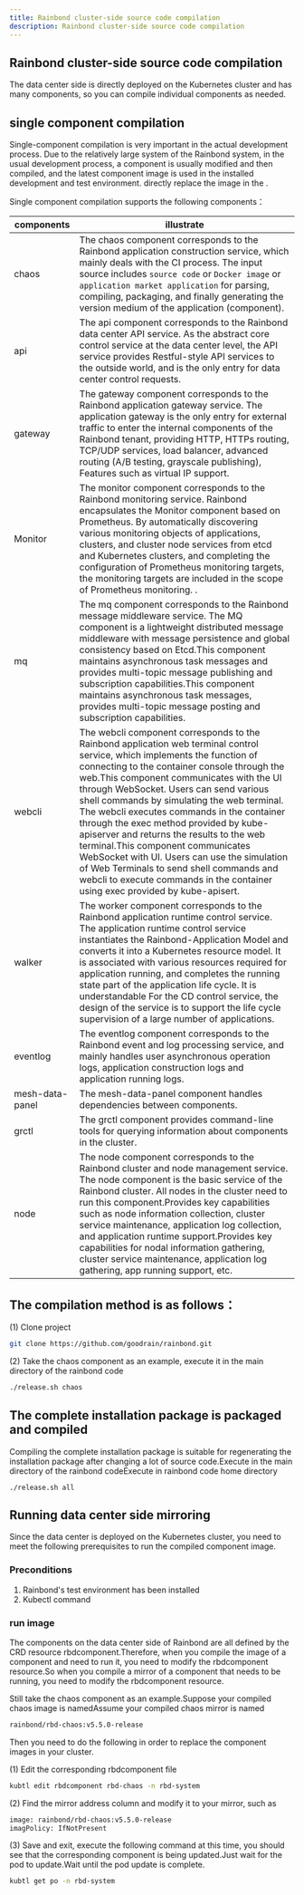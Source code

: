 ```yaml
---
title: Rainbond cluster-side source code compilation
description: Rainbond cluster-side source code compilation
---
```


## Rainbond cluster-side source code compilation

The data center side is directly deployed on the Kubernetes cluster and has many components, so you can compile individual components as needed.

## single component compilation

Single-component compilation is very important in the actual development process. Due to the relatively large system of the Rainbond system, in the usual development process, a component is usually modified and then compiled, and the latest component image is used in the installed development and test environment. directly replace the image in the .

Single component compilation supports the following components：

| components      | illustrate                                                                                                                                                                                                                                                                                                                                                                                                                                                                                                                                                                                                                                                                                                                                                             |
| --------------- | ---------------------------------------------------------------------------------------------------------------------------------------------------------------------------------------------------------------------------------------------------------------------------------------------------------------------------------------------------------------------------------------------------------------------------------------------------------------------------------------------------------------------------------------------------------------------------------------------------------------------------------------------------------------------------------------------------------------------------------------------------------------------- |
| chaos           | The chaos component corresponds to the Rainbond application construction service, which mainly deals with the CI process. The input source includes `source code` or `Docker image` or `application market application` for parsing, compiling, packaging, and finally generating the version medium of the application (component).                                                                                                                                                                                                                                                                                                                                                                                |
| api             | The api component corresponds to the Rainbond data center API service. As the abstract core control service at the data center level, the API service provides Restful-style API services to the outside world, and is the only entry for data center control requests.                                                                                                                                                                                                                                                                                                                                                                                                                                                                |
| gateway         | The gateway component corresponds to the Rainbond application gateway service. The application gateway is the only entry for external traffic to enter the internal components of the Rainbond tenant, providing HTTP, HTTPs routing, TCP/UDP services, load balancer, advanced routing (A/B testing, grayscale publishing), Features such as virtual IP support.                                                                                                                                                                                                                                                                                                                                                   |
| Monitor         | The monitor component corresponds to the Rainbond monitoring service. Rainbond encapsulates the Monitor component based on Prometheus. By automatically discovering various monitoring objects of applications, clusters, and cluster node services from etcd and Kubernetes clusters, and completing the configuration of Prometheus monitoring targets, the monitoring targets are included in the scope of Prometheus monitoring. .                                                                                                                                                                                                                                                                 |
| mq              | The mq component corresponds to the Rainbond message middleware service. The MQ component is a lightweight distributed message middleware with message persistence and global consistency based on Etcd.This component maintains asynchronous task messages and provides multi-topic message publishing and subscription capabilities.This component maintains asynchronous task messages, provides multi-topic message posting and subscription capabilities.                                                                                                                                                                                                                                         |
| webcli          | The webcli component corresponds to the Rainbond application web terminal control service, which implements the function of connecting to the container console through the web.This component communicates with the UI through WebSocket. Users can send various shell commands by simulating the web terminal. The webcli executes commands in the container through the exec method provided by kube-apiserver and returns the results to the web terminal.This component communicates WebSocket with UI. Users can use the simulation of Web Terminals to send shell commands and webcli to execute commands in the container using exec provided by kube-apisert. |
| walker          | The worker component corresponds to the Rainbond application runtime control service. The application runtime control service instantiates the Rainbond-Application Model and converts it into a Kubernetes resource model. It is associated with various resources required for application running, and completes the running state part of the application life cycle. It is understandable For the CD control service, the design of the service is to support the life cycle supervision of a large number of applications.                                                                                                                                                                       |
| eventlog        | The eventlog component corresponds to the Rainbond event and log processing service, and mainly handles user asynchronous operation logs, application construction logs and application running logs.                                                                                                                                                                                                                                                                                                                                                                                                                                                                                                                                                  |
| mesh-data-panel | The mesh-data-panel component handles dependencies between components.                                                                                                                                                                                                                                                                                                                                                                                                                                                                                                                                                                                                                                                                                 |
| grctl           | The grctl component provides command-line tools for querying information about components in the cluster.                                                                                                                                                                                                                                                                                                                                                                                                                                                                                                                                                                                                                                              |
| node            | The node component corresponds to the Rainbond cluster and node management service. The node component is the basic service of the Rainbond cluster. All nodes in the cluster need to run this component.Provides key capabilities such as node information collection, cluster service maintenance, application log collection, and application runtime support.Provides key capabilities for nodal information gathering, cluster service maintenance, application log gathering, app running support, etc.                                                                                                                                                                          |

## The compilation method is as follows：

(1) Clone project

```bash
git clone https://github.com/goodrain/rainbond.git
```

(2) Take the chaos component as an example, execute it in the main directory of the rainbond code

```bash
./release.sh chaos
```

## The complete installation package is packaged and compiled

Compiling the complete installation package is suitable for regenerating the installation package after changing a lot of source code.Execute in the main directory of the rainbond codeExecute in rainbond code home directory

```
./release.sh all
```

## Running data center side mirroring

Since the data center is deployed on the Kubernetes cluster, you need to meet the following prerequisites to run the compiled component image.

### Preconditions

1. Rainbond's test environment has been installed
2. Kubectl command

### run image

The components on the data center side of Rainbond are all defined by the CRD resource rbdcomponent.Therefore, when you compile the image of a component and need to run it, you need to modify the rbdcomponent resource.So when you compile a mirror of a component that needs to be running, you need to modify the rbdcomponent resource.

Still take the chaos component as an example.Suppose your compiled chaos image is namedAssume your compiled chaos mirror is named

```Bash
rainbond/rbd-chaos:v5.5.0-release
```

Then you need to do the following in order to replace the component images in your cluster.

(1) Edit the corresponding rbdcomponent file

```Bash
kubtl edit rbdcomponent rbd-chaos -n rbd-system
```

(2) Find the mirror address column and modify it to your mirror, such as

```Bash
image: rainbond/rbd-chaos:v5.5.0-release
imagPolicy: IfNotPresent
```

(3) Save and exit, execute the following command at this time, you should see that the corresponding component is being updated.Just wait for the pod to update.Wait until the pod update is complete.

```Bash
kubtl get po -n rbd-system
```

